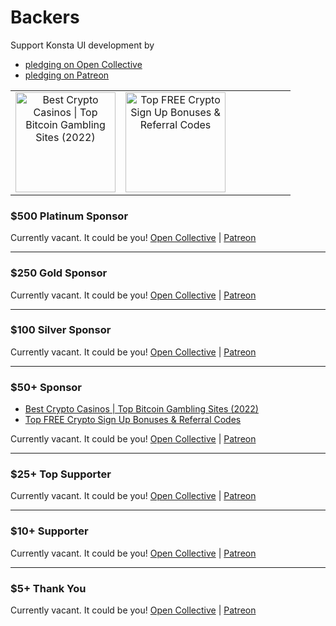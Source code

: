 # Backers

Support Konsta UI development by

- [pledging on Open Collective](https://opencollective.com/konstaui)
- [pledging on Patreon](https://patreon.com/konstaui)

<!-- SPONSORS_TABLE_WRAP -->
<table>
  <tr>
    <td align="center" valign="middle">
      <a href="https://casinoscrypto.com" target="_blank">
        <img src="https://konstaui.com/images/sponsors/casinoscrypto.png" alt="Best Crypto Casinos | Top Bitcoin Gambling Sites (2022)" width="160">
      </a>
    </td>
    <td align="center" valign="middle">
      <a href="https://cryptocurrencycodes.com" target="_blank">
        <img src="https://konstaui.com/images/sponsors/cryptocurrencycodes.png" alt="Top FREE Crypto Sign Up Bonuses & Referral Codes" width="160">
      </a>
    </td>
    <td align="center" valign="middle"></td>
    <td align="center" valign="middle"></td>
    <td align="center" valign="middle"></td>
    <td align="center" valign="middle"></td>
    <td align="center" valign="middle"></td>
    <td align="center" valign="middle"></td>
  </tr>
</table>
<!-- SPONSORS_TABLE_WRAP -->

### \$500 Platinum Sponsor

Currently vacant. It could be you! [Open Collective](https://opencollective.com/konstaui/contribute/platinum-sponsor-39875/checkout) | [Patreon](https://www.patreon.com/join/konstaui/checkout?rid=8541093)

---

### \$250 Gold Sponsor

Currently vacant. It could be you! [Open Collective](https://opencollective.com/konstaui/contribute/gold-sponsor-39874/checkout) | [Patreon](https://www.patreon.com/join/konstaui/checkout?rid=8541089)

---

### \$100 Silver Sponsor

<!-- SILVER_SPONSOR -->

<!-- SILVER_SPONSOR -->

Currently vacant. It could be you! [Open Collective](https://opencollective.com/konstaui/contribute/silver-sponsor-39873/checkout) | [Patreon](https://www.patreon.com/join/konstaui/checkout?rid=8541084)

---

### \$50+ Sponsor

<!-- SPONSOR -->
- [Best Crypto Casinos | Top Bitcoin Gambling Sites (2022)](https://casinoscrypto.com)
- [Top FREE Crypto Sign Up Bonuses & Referral Codes](https://cryptocurrencycodes.com)
<!-- SPONSOR -->

Currently vacant. It could be you! [Open Collective](https://opencollective.com/konstaui/contribute/sponsor-39876/checkout) | [Patreon](https://www.patreon.com/join/konstaui/checkout?rid=8541082)

---

### \$25+ Top Supporter

<!-- TOP_SUPPORTER -->

<!-- TOP_SUPPORTER -->

Currently vacant. It could be you! [Open Collective](https://opencollective.com/konstaui/contribute/top-supporter-39877/checkout) | [Patreon](https://www.patreon.com/join/konstaui/checkout?rid=8541076)

---

### \$10+ Supporter

Currently vacant. It could be you! [Open Collective](https://opencollective.com/konstaui/contribute/supporter-39664/checkout) | [Patreon](https://www.patreon.com/join/konstaui/checkout?rid=8541071)

---

### \$5+ Thank You

Currently vacant. It could be you! [Open Collective](https://opencollective.com/konstaui/contribute/thank-you-39663/checkout) | [Patreon](https://www.patreon.com/join/konstaui/checkout?rid=8541069)
